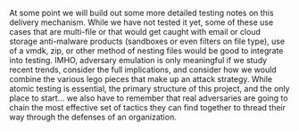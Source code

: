 At some point we will build out some more detailed testing notes on this delivery mechanism. While we have not tested it yet, some of these use cases that are multi-file or that would get caught with email or cloud storage anti-malware products (sandboxes or even filters on file type), use of a vmdk, zip, or other method of nesting files would be good to integrate into testing. IMHO, adversary emulation is only meaningful if we study recent trends, consider the full implications, and consider how we would combine the various lego pieces that make up an attack strategy. While atomic testing is essential, the primary structure of this project, and the only place to start... we also have to remember that real adversaries are going to chain the most effective set of tactics they can find together to thread their way through the defenses of an organization.  
